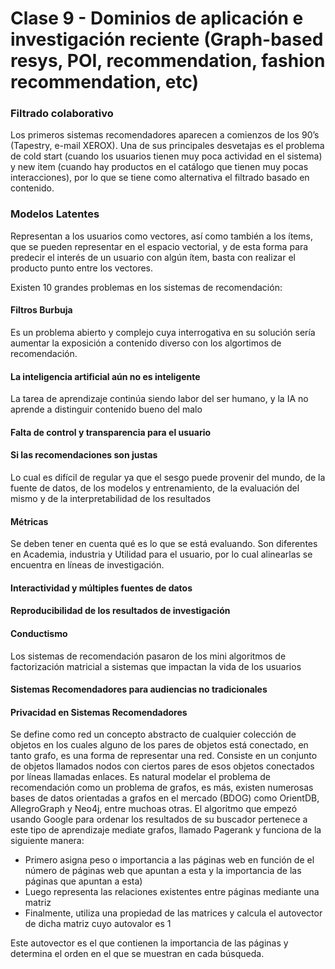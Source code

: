 # Clase 9 - Dominios de aplicación e investigación reciente (Graph-based resys, POI, recommendation, fashion recommendation, etc)
### Filtrado colaborativo
Los primeros sistemas recomendadores aparecen a comienzos de los 90’s (Tapestry, e-mail XEROX). Una de sus principales desvetajas es el problema de cold start (cuando los usuarios tienen muy poca actividad en el sistema) y new item (cuando hay productos en el catálogo que tienen muy pocas interacciones), por lo que se tiene como alternativa el filtrado basado en contenido.

### Modelos Latentes
Representan a los usuarios como vectores, así como también a los ítems, que se pueden representar en el espacio vectorial, y de esta forma para predecir el interés de un usuario con algún ítem, basta con realizar el producto punto entre los vectores.

Existen 10 grandes problemas en los sistemas de recomendación:
#### Filtros Burbuja
Es un problema abierto y complejo cuya interrogativa en su solución sería aumentar la exposición a contenido diverso con los algortimos de recomendación.
#### La inteligencia artificial aún no es inteligente
La tarea de aprendizaje continúa siendo labor del ser humano, y la IA no aprende a distinguir contenido bueno del malo
#### Falta de control y transparencia para el usuario
#### Si las recomendaciones son justas
Lo cual es difícil de regular ya que el sesgo puede provenir del mundo, de la fuente de datos, de los modelos y entrenamiento, de la evaluación del mismo y de la interpretabilidad de los resultados
#### Métricas
Se deben tener en cuenta qué es lo que se está evaluando. Son diferentes en Academia, industria y Utilidad para el usuario, por lo cual alinearlas se encuentra en líneas de investigación.
#### Interactividad y múltiples fuentes de datos
#### Reproducibilidad de los resultados de investigación
#### Conductismo
Los sistemas de recomendación pasaron de los mini algoritmos de factorización matricial a sistemas que impactan la vida de los usuarios
#### Sistemas Recomendadores para audiencias no tradicionales
#### Privacidad en Sistemas Recomendadores

Se define como red un concepto abstracto de cualquier colección de objetos en los cuales alguno de los pares de objetos está conectado, en tanto grafo, es una forma de representar una red. Consiste en un conjunto de objetos llamados nodos con ciertos pares de esos objetos conectados por líneas llamadas enlaces.
Es natural modelar el problema de recomendación como un problema de grafos, es más, existen numerosas bases de datos orientadas a grafos en el mercado (BDOG) como OrientDB, AllegroGraph y Neo4j, entre muchoas otras.
El algoritmo que empezó usando Google para ordenar los resultados de su buscador pertenece a este tipo de aprendizaje mediate grafos, llamado Pagerank y funciona de la siguiente manera:
-	Primero asigna peso o importancia a las páginas web en función de el número de páginas web que apuntan a esta y la importancia de las páginas que apuntan a esta)
-	Luego representa las relaciones existentes entre páginas mediante una matriz
-	Finalmente, utiliza una propiedad de las matrices y calcula el autovector de dicha matriz cuyo autovalor es 1

Este autovector es el que contienen la importancia de las páginas y determina el orden en el que se muestran en cada búsqueda.


